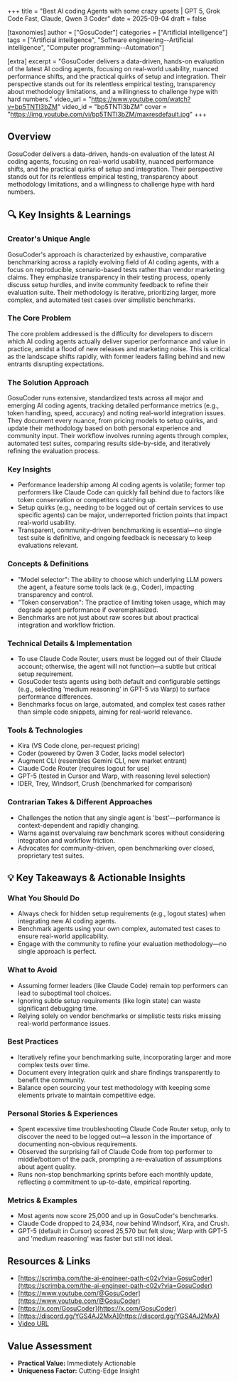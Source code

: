 +++
title = "Best AI coding Agents with some crazy upsets | GPT 5, Grok Code Fast, Claude, Qwen 3 Coder"
date = 2025-09-04
draft = false

[taxonomies]
author = ["GosuCoder"]
categories = ["Artificial intelligence"]
tags = ["Artificial intelligence", "Software engineering--Artificial intelligence", "Computer programming--Automation"]

[extra]
excerpt = "GosuCoder delivers a data-driven, hands-on evaluation of the latest AI coding agents, focusing on real-world usability, nuanced performance shifts, and the practical quirks of setup and integration. Their perspective stands out for its relentless empirical testing, transparency about methodology limitations, and a willingness to challenge hype with hard numbers."
video_url = "https://www.youtube.com/watch?v=bp5TNTl3bZM"
video_id = "bp5TNTl3bZM"
cover = "https://img.youtube.com/vi/bp5TNTl3bZM/maxresdefault.jpg"
+++

## Overview

GosuCoder delivers a data-driven, hands-on evaluation of the latest AI coding agents, focusing on real-world usability, nuanced performance shifts, and the practical quirks of setup and integration. Their perspective stands out for its relentless empirical testing, transparency about methodology limitations, and a willingness to challenge hype with hard numbers.

## 🔍 Key Insights & Learnings

### Creator's Unique Angle
GosuCoder's approach is characterized by exhaustive, comparative benchmarking across a rapidly evolving field of AI coding agents, with a focus on reproducible, scenario-based tests rather than vendor marketing claims. They emphasize transparency in their testing process, openly discuss setup hurdles, and invite community feedback to refine their evaluation suite. Their methodology is iterative, prioritizing larger, more complex, and automated test cases over simplistic benchmarks.

### The Core Problem
The core problem addressed is the difficulty for developers to discern which AI coding agents actually deliver superior performance and value in practice, amidst a flood of new releases and marketing noise. This is critical as the landscape shifts rapidly, with former leaders falling behind and new entrants disrupting expectations.

### The Solution Approach
GosuCoder runs extensive, standardized tests across all major and emerging AI coding agents, tracking detailed performance metrics (e.g., token handling, speed, accuracy) and noting real-world integration issues. They document every nuance, from pricing models to setup quirks, and update their methodology based on both personal experience and community input. Their workflow involves running agents through complex, automated test suites, comparing results side-by-side, and iteratively refining the evaluation process.

### Key Insights
- Performance leadership among AI coding agents is volatile; former top performers like Claude Code can quickly fall behind due to factors like token conservation or competitors catching up.
- Setup quirks (e.g., needing to be logged out of certain services to use specific agents) can be major, underreported friction points that impact real-world usability.
- Transparent, community-driven benchmarking is essential—no single test suite is definitive, and ongoing feedback is necessary to keep evaluations relevant.

### Concepts & Definitions
- "Model selector": The ability to choose which underlying LLM powers the agent, a feature some tools lack (e.g., Coder), impacting transparency and control.
- "Token conservation": The practice of limiting token usage, which may degrade agent performance if overemphasized.
- Benchmarks are not just about raw scores but about practical integration and workflow friction.

### Technical Details & Implementation
- To use Claude Code Router, users must be logged out of their Claude account; otherwise, the agent will not function—a subtle but critical setup requirement.
- GosuCoder tests agents using both default and configurable settings (e.g., selecting 'medium reasoning' in GPT-5 via Warp) to surface performance differences.
- Benchmarks focus on large, automated, and complex test cases rather than simple code snippets, aiming for real-world relevance.

### Tools & Technologies
- Kira (VS Code clone, per-request pricing)
- Coder (powered by Qwen 3 Coder, lacks model selector)
- Augment CLI (resembles Gemini CLI, new market entrant)
- Claude Code Router (requires logout for use)
- GPT-5 (tested in Cursor and Warp, with reasoning level selection)
- IDER, Trey, Windsorf, Crush (benchmarked for comparison)

### Contrarian Takes & Different Approaches
- Challenges the notion that any single agent is 'best'—performance is context-dependent and rapidly changing.
- Warns against overvaluing raw benchmark scores without considering integration and workflow friction.
- Advocates for community-driven, open benchmarking over closed, proprietary test suites.

## 💡 Key Takeaways & Actionable Insights

### What You Should Do
- Always check for hidden setup requirements (e.g., logout states) when integrating new AI coding agents.
- Benchmark agents using your own complex, automated test cases to ensure real-world applicability.
- Engage with the community to refine your evaluation methodology—no single approach is perfect.

### What to Avoid
- Assuming former leaders (like Claude Code) remain top performers can lead to suboptimal tool choices.
- Ignoring subtle setup requirements (like login state) can waste significant debugging time.
- Relying solely on vendor benchmarks or simplistic tests risks missing real-world performance issues.

### Best Practices
- Iteratively refine your benchmarking suite, incorporating larger and more complex tests over time.
- Document every integration quirk and share findings transparently to benefit the community.
- Balance open sourcing your test methodology with keeping some elements private to maintain competitive edge.

### Personal Stories & Experiences
- Spent excessive time troubleshooting Claude Code Router setup, only to discover the need to be logged out—a lesson in the importance of documenting non-obvious requirements.
- Observed the surprising fall of Claude Code from top performer to middle/bottom of the pack, prompting a re-evaluation of assumptions about agent quality.
- Runs non-stop benchmarking sprints before each monthly update, reflecting a commitment to up-to-date, empirical reporting.

### Metrics & Examples
- Most agents now score 25,000 and up in GosuCoder's benchmarks.
- Claude Code dropped to 24,934, now behind Windsorf, Kira, and Crush.
- GPT-5 (default in Cursor) scored 25,570 but felt slow; Warp with GPT-5 and 'medium reasoning' was faster but still not ideal.

## Resources & Links

- [https://scrimba.com/the-ai-engineer-path-c02v?via=GosuCoder](https://scrimba.com/the-ai-engineer-path-c02v?via=GosuCoder)
- [https://www.youtube.com/@GosuCoder](https://www.youtube.com/@GosuCoder)
- [https://x.com/GosuCoder](https://x.com/GosuCoder)
- [https://discord.gg/YGS4AJ2MxA](https://discord.gg/YGS4AJ2MxA)
- [Video URL](https://www.youtube.com/watch?v=bp5TNTl3bZM)

## Value Assessment
- **Practical Value:** Immediately Actionable
- **Uniqueness Factor:** Cutting-Edge Insight

